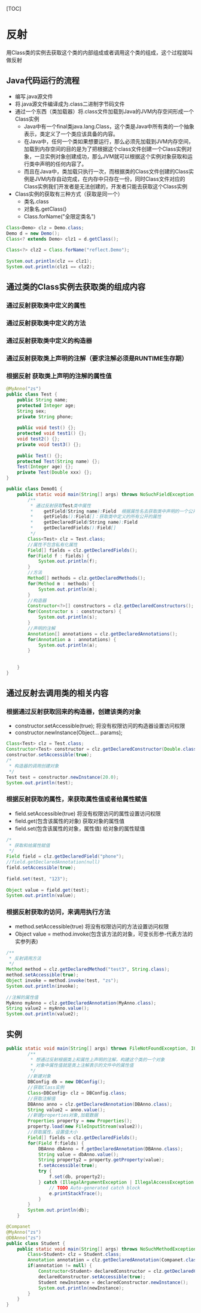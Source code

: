 [TOC]
# 反射
用Class类的实例去获取这个类的内部组成或者调用这个类的组成，这个过程就叫做反射
## Java代码运行的流程
+ 编写.java源文件
+ 将.java源文件编译成为.class二进制字节码文件
+ 通过一个东西（类加载器）将.class文件加载到Java的JVM内存空间形成一个Class实例
    - Java中有一个final类java.lang.Class，这个类是Java中所有类的一个抽象表示，类定义了一个类应该具备的内容。
    - 在Java中，任何一个类如果想要运行，那么必须先加载到JVM内存空间，加载到内存空间的目的是为了把根据这个class文件创建一个Class实例对象，一旦实例对象创建成功，那么JVM就可以根据这个实例对象获取和运行类中声明的任何内容了。
    - 而且在Java中，类加载只执行一次，而根据类的Class文件创建的Class实例是JVM内存自动完成，在内存中只存在一份，同时Class文件对应的Class实例我们开发者是无法创建的，开发者只能去获取这个Class实例
+ Class实例的获取有三种方式（获取是同一个）
    - 类名.class
    - 对象名.getClass()
    - Class.forName("全限定类名")
```java
Class<Demo> clz = Demo.class;
Demo d = new Demo();
Class<? extends Demo> clz1 = d.getClass();
		
Class<?> clz2 = Class.forName("reflect.Demo");
		
System.out.println(clz == clz1);
System.out.println(clz1 == clz2);
```
## 通过类的Class实例去获取类的组成内容
### 通过反射获取类中定义的属性
### 通过反射获取类中定义的方法
### 通过反射获取类中定义的构造器
### 通过反射获取类上声明的注解（要求注解必须是RUNTIME生存期）
### 根据反射 获取类上声明的注解的属性值
```java
@MyAnno("zs")
public class Test {
	public String name;
	protected Integer age;
	String sex;
	private String phone;
	
	public void test() {};
	protected void test1() {};
	void test2() {};
	private void test3() {};
	
	public Test() {};
	protected Test(String name) {};
	Test(Integer age) {};
	private Test(Double xxx) {};
}

public class Demo01 {
	public static void main(String[] args) throws NoSuchFieldException, SecurityException {
		/**
		 * 通过反射获取Test类中属性
		 *    getField(String name):Field  根据属性名去获取类中声明的一个公开属性
		 *    getFields():Field[]：获取类中定义的所有公开的属性
		 *    getDeclaredField(String name):Field 
		 *    getDeclaredFields():Field[]
		 */
		Class<Test> clz = Test.class;
		//属性不包含私有化属性
		Field[] fields = clz.getDeclaredFields();
		for(Field f : fields) {
			System.out.println(f);
		}
		//方法
		Method[] methods = clz.getDeclaredMethods();
		for(Method m : methods) {
			System.out.println(m);
		}
		//构造器
		Constructor<?>[] constructors = clz.getDeclaredConstructors();
		for(Constructor s : constructors) {
			System.out.println(s);
		}
		//声明的注解
		Annotation[] annotations = clz.getDeclaredAnnotations();
		for(Annotation a : annotations) {
			System.out.println(a);
		}
		
		
	}
}
```
## 通过反射去调用类的相关内容
### 根据通过反射获取回来的构造器，创建该类的对象
+ constructor.setAccessible(true);  将没有权限访问的构造器设置访问权限    
+ constructor.newInstance(Object... params);
```java
Class<Test> clz = Test.class;
Constructor<Test> constructor = clz.getDeclaredConstructor(Double.class);
constructor.setAccessible(true);
/*
 * 构造器的调用创建对象
 */
Test test = constructor.newInstance(20.0);
System.out.println(test);
```
### 根据反射获取的属性，来获取属性值或者给属性赋值
+ field.setAccessible(true)  将没有权限访问的属性设置访问权限
+ field.get(包含该属性的对象)   获取对象的属性值
+ field.set(包含该属性的对象，属性值)  给对象的属性赋值
```java
/*
 * 获取和给属性赋值
 */
Field field = clz.getDeclaredField("phone");
//field.getDeclaredAnnotation(null)
field.setAccessible(true);
		
field.set(test, "123");
		
Object value = field.get(test);
System.out.println(value);
```
### 根据反射获取的访问，来调用执行方法
+ method.setAccessible(true)  将没有权限访问的方法设置访问权限
+ Object value = method.invoke(包含该方法的对象，可变长形参-代表方法的实参列表)
```java
/**
 * 反射调用方法
 */
Method method = clz.getDeclaredMethod("test3", String.class);
method.setAccessible(true);
Object invoke = method.invoke(test, "zs");
System.out.println(invoke);
		
//注解的属性值		
MyAnno myAnno = clz.getDeclaredAnnotation(MyAnno.class);
String value2 = myAnno.value();
System.out.println(value2);
```

## 实例
```java
public static void main(String[] args) throws FileNotFoundException, IOException {
		/**
		 * 想通过反射根据类上和属性上声明的注解，构建这个类的一个对象
		 * 对象中属性值就是类上注解表示的文件中的属性值
		 */
		//新建对象
		DBConfig db = new DBConfig();
		//获取Class实例
		Class<DBConfig> clz = DBConfig.class;
		//获取注解值
		DBAnno anno = clz.getDeclaredAnnotation(DBAnno.class);
		String value2 = anno.value();
		//新建properties对象,加载数据
		Properties property = new Properties();
		property.load(new FileInputStream(value2));
		//获取属性，设置值大小
		Field[] fields = clz.getDeclaredFields();
		for(Field f:fields) {
			DBAnno dbAnno = f.getDeclaredAnnotation(DBAnno.class);
			String value = dbAnno.value();
			String property2 = property.getProperty(value);
			f.setAccessible(true);
			try {
				f.set(db, property2);
			} catch (IllegalArgumentException | IllegalAccessException e) {
				// TODO Auto-generated catch block
				e.printStackTrace();
			}
		}
		System.out.println(db);
	}
```
```java
@Companet
@MyAnno("zs")
@DBAnno("zs")
public class Student {
	public static void main(String[] args) throws NoSuchMethodException, SecurityException, InstantiationException, IllegalAccessException, IllegalArgumentException, InvocationTargetException {
		Class<Student> clz = Student.class;
		Annotation annotation = clz.getDeclaredAnnotation(Companet.class);
		if(annotation != null) {
			Constructor<Student> declaredConstructor = clz.getDeclaredConstructor();
			declaredConstructor.setAccessible(true);
			Student newInstance = declaredConstructor.newInstance();
			System.out.println(newInstance);
		}
	}
}
```
